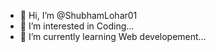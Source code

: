 - 👋 Hi, I’m @ShubhamLohar01
- 👀 I’m interested in Coding...
- 🌱 I’m currently learning Web developement...


<!---
ShubhamLohar01/ShubhamLohar01 is a ✨ special ✨ repository because its `README.md` (this file) appears on your GitHub profile.
You can click the Preview link to take a look at your changes.
--->

